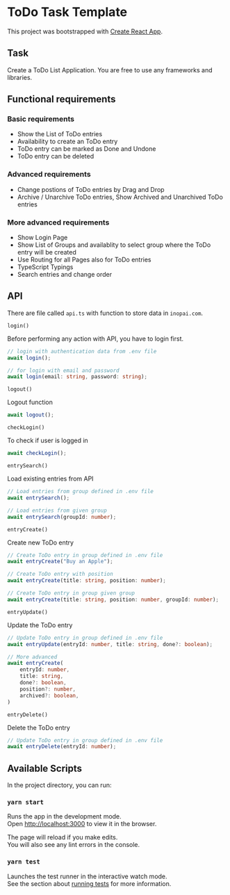 # ToDo Task Template

This project was bootstrapped with [Create React App](https://github.com/facebook/create-react-app).

## Task

Create a ToDo List Application. You are free to use any frameworks and libraries.

## Functional requirements

### Basic requirements

- Show the List of ToDo entries
- Availability to create an ToDo entry
- ToDo entry can be marked as Done and Undone
- ToDo entry can be deleted

### Advanced requirements

- Change postions of ToDo entries by Drag and Drop
- Archive / Unarchive ToDo entries, Show Archived and Unarchived ToDo entries

### More advanced requirements

- Show Login Page
- Show List of Groups and availablity to select group where the ToDo entry will be created
- Use Routing for all Pages also for ToDo entries
- TypeScript Typings
- Search entries and change order

## API

There are file called `api.ts` with function to store data in `inopai.com`.

`login()`

Before performing any action with API, you have to login first.

```typescript
// login with authentication data from .env file
await login();

// for login with email and password
await login(email: string, password: string);
```

`logout()`

Logout function

```typescript
await logout();
```

`checkLogin()`

To check if user is logged in

```typescript
await checkLogin();
```

`entrySearch()`

Load existing entries from API

```typescript
// Load entries from group defined in .env file
await entrySearch();

// Load entries from given group
await entrySearch(groupId: number);
```

`entryCreate()`

Create new ToDo entry

```typescript
// Create ToDo entry in group defined in .env file
await entryCreate("Buy an Apple");

// Create ToDo entry with position
await entryCreate(title: string, position: number);

// Create ToDo entry in group given group
await entryCreate(title: string, position: number, groupId: number);
```

`entryUpdate()`

Update the ToDo entry

```typescript
// Update ToDo entry in group defined in .env file
await entryUpdate(entryId: number, title: string, done?: boolean);

// More advanced
await entryCreate(
    entryId: number,
    title: string,
    done?: boolean,
    position?: number,
    archived?: boolean,
)

```

`entryDelete()`

Delete the ToDo entry

```typescript
// Update ToDo entry in group defined in .env file
await entryDelete(entryId: number);
```

## Available Scripts

In the project directory, you can run:

### `yarn start`

Runs the app in the development mode.\
Open [http://localhost:3000](http://localhost:3000) to view it in the browser.

The page will reload if you make edits.\
You will also see any lint errors in the console.

### `yarn test`

Launches the test runner in the interactive watch mode.\
See the section about [running tests](https://facebook.github.io/create-react-app/docs/running-tests) for more information.
